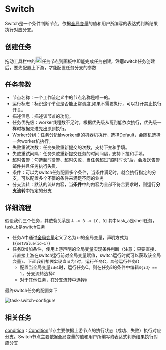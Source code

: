 # Switch

Switch是一个条件判断节点，依据[全局变量](../parameter/global.md)的值和用户所编写的表达式判断结果执行对应分支。

## 创建任务

拖动工具栏中的<img src="/img/switch.png" width="20"/>任务节点到画板中即能完成任务创建，**注意**switch任务创建后，要先配置上下游，才能配置任务分支的参数

## 任务参数

- 节点名称：一个工作流定义中的节点名称是唯一的。
- 运行标志：标识这个节点是否能正常调度,如果不需要执行，可以打开禁止执行开关。
- 描述信息：描述该节点的功能。
- 任务优先级：worker线程数不足时，根据优先级从高到低依次执行，优先级一样时根据先进先出原则执行。
- Worker分组：任务分配给worker组的机器机执行，选择Default，会随机选择一台worker机执行。
- 失败重试次数：任务失败重新提交的次数，支持下拉和手填。
- 失败重试间隔：任务失败重新提交任务的时间间隔，支持下拉和手填。
- 超时告警：勾选超时告警、超时失败，当任务超过"超时时长"后，会发送告警邮件并且任务执行失败.
- 条件：可以为switch任务配置多个条件，当条件满足时，就会执行指定的分支，可以配置多个不同的条件来满足不同的业务
- 分支流转：默认的流转内容，当**条件**中的内容为全部不符合要求时，则运行**分支流转**中指定的分支

## 详细流程

假设我们三个任务，其依赖关系是 `A -> B -> [C, D]` 其中task_a是shell任务，task_b是switch任务

- 任务A中通过[全局变量](../parameter/global.md)定义了名为`id`的全局变量，声明方式为`${setValue(id=1)}`
- 任务B增加条件，使用上游声明的全局变量实现条件判断（注意：只要直接、非直接上游在switch运行前对全局变量赋值，switch运行时就可以获取该全局变量）。下面我们想要实现当id为1时，运行任务C，其他运行任务D
  - 配置当全局变量`id=1`时，运行任务C。则在任务B的条件中编辑`${id} == 1`，分支流转选择`C`
  - 对于其他任务，在分支流转中选择`D`

最终switch任务的配置如下

![task-switch-configure](/img/switch_configure.jpg)

## 相关任务

[condition](conditions.md)：[Condition](conditions.md)节点主要依据上游节点的执行状态（成功、失败）执行对应分支。Switch节点主要依据全局变量的值和用户所编写的表达式判断结果执行对应分支
